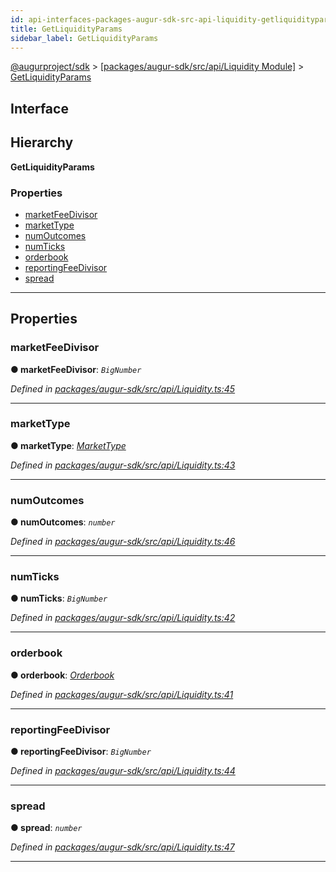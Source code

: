 ```yaml
---
id: api-interfaces-packages-augur-sdk-src-api-liquidity-getliquidityparams
title: GetLiquidityParams
sidebar_label: GetLiquidityParams
---
```


[@augurproject/sdk](api-readme.md) > [[packages/augur-sdk/src/api/Liquidity Module]](api-modules-packages-augur-sdk-src-api-liquidity-module.md) > [GetLiquidityParams](api-interfaces-packages-augur-sdk-src-api-liquidity-getliquidityparams.md)

## Interface

## Hierarchy

**GetLiquidityParams**

### Properties

* [marketFeeDivisor](api-interfaces-packages-augur-sdk-src-api-liquidity-getliquidityparams.md#marketfeedivisor)
* [marketType](api-interfaces-packages-augur-sdk-src-api-liquidity-getliquidityparams.md#markettype)
* [numOutcomes](api-interfaces-packages-augur-sdk-src-api-liquidity-getliquidityparams.md#numoutcomes)
* [numTicks](api-interfaces-packages-augur-sdk-src-api-liquidity-getliquidityparams.md#numticks)
* [orderbook](api-interfaces-packages-augur-sdk-src-api-liquidity-getliquidityparams.md#orderbook)
* [reportingFeeDivisor](api-interfaces-packages-augur-sdk-src-api-liquidity-getliquidityparams.md#reportingfeedivisor)
* [spread](api-interfaces-packages-augur-sdk-src-api-liquidity-getliquidityparams.md#spread)

---

## Properties

<a id="marketfeedivisor"></a>

###  marketFeeDivisor

**● marketFeeDivisor**: *`BigNumber`*

*Defined in [packages/augur-sdk/src/api/Liquidity.ts:45](https://github.com/AugurProject/augur/blob/a689f5d0f9/packages/augur-sdk/src/api/Liquidity.ts#L45)*

___
<a id="markettype"></a>

###  marketType

**● marketType**: *[MarketType](api-enums-packages-augur-sdk-src-state-logs-types-markettype.md)*

*Defined in [packages/augur-sdk/src/api/Liquidity.ts:43](https://github.com/AugurProject/augur/blob/a689f5d0f9/packages/augur-sdk/src/api/Liquidity.ts#L43)*

___
<a id="numoutcomes"></a>

###  numOutcomes

**● numOutcomes**: *`number`*

*Defined in [packages/augur-sdk/src/api/Liquidity.ts:46](https://github.com/AugurProject/augur/blob/a689f5d0f9/packages/augur-sdk/src/api/Liquidity.ts#L46)*

___
<a id="numticks"></a>

###  numTicks

**● numTicks**: *`BigNumber`*

*Defined in [packages/augur-sdk/src/api/Liquidity.ts:42](https://github.com/AugurProject/augur/blob/a689f5d0f9/packages/augur-sdk/src/api/Liquidity.ts#L42)*

___
<a id="orderbook"></a>

###  orderbook

**● orderbook**: *[Orderbook](api-interfaces-packages-augur-sdk-src-api-liquidity-orderbook.md)*

*Defined in [packages/augur-sdk/src/api/Liquidity.ts:41](https://github.com/AugurProject/augur/blob/a689f5d0f9/packages/augur-sdk/src/api/Liquidity.ts#L41)*

___
<a id="reportingfeedivisor"></a>

###  reportingFeeDivisor

**● reportingFeeDivisor**: *`BigNumber`*

*Defined in [packages/augur-sdk/src/api/Liquidity.ts:44](https://github.com/AugurProject/augur/blob/a689f5d0f9/packages/augur-sdk/src/api/Liquidity.ts#L44)*

___
<a id="spread"></a>

###  spread

**● spread**: *`number`*

*Defined in [packages/augur-sdk/src/api/Liquidity.ts:47](https://github.com/AugurProject/augur/blob/a689f5d0f9/packages/augur-sdk/src/api/Liquidity.ts#L47)*

___

